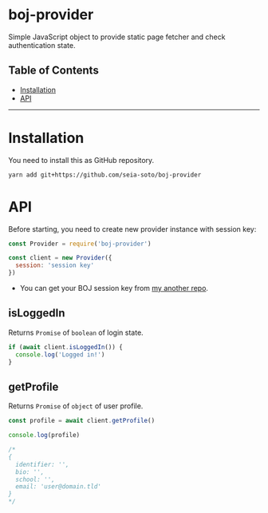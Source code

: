 # boj-provider

Simple JavaScript object to provide static page fetcher and check authentication state.

## Table of Contents

- [Installation](#installation)
- [API](#api)

----

# Installation

You need to install this as GitHub repository.

```sh
yarn add git+https://github.com/seia-soto/boj-provider
```

# API

Before starting, you need to create new provider instance with session key:

```js
const Provider = require('boj-provider')

const client = new Provider({
  session: 'session key'
})
```

- You can get your BOJ session key from [my another repo](https://github.com/seia-soto/boj-userspace-login).

## isLoggedIn

Returns `Promise` of `boolean` of login state.

```js
if (await client.isLoggedIn()) {
  console.log('Logged in!')
}
```

## getProfile

Returns `Promise` of `object` of user profile.

```js
const profile = await client.getProfile()

console.log(profile)

/*
{
  identifier: '',
  bio: '',
  school: '',
  email: 'user@domain.tld'
}
*/
```
